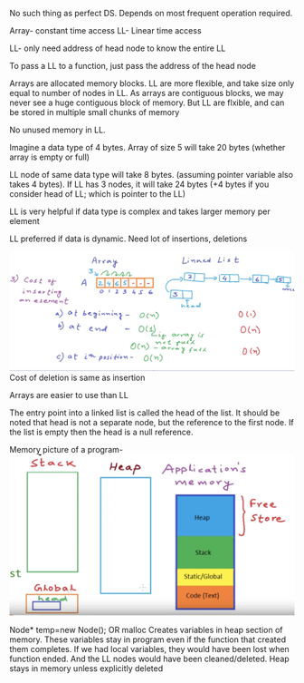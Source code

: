 No such thing as perfect DS. Depends on most frequent operation required.

Array- constant time access
LL- Linear time access

LL- only need address of head node to know the entire LL

To pass a LL to a function, just pass the address of the head node

Arrays are allocated memory blocks. LL are more flexible, and take size only equal to number of nodes in LL.
As arrays are contiguous blocks, we may never see a huge contiguous block of memory. But LL are flxible, and can be stored in multiple small chunks of memory

No unused memory in LL.

Imagine a data type of 4 bytes. Array of size 5 will take 20 bytes (whether array is empty or full)

LL node of same data type will take 8 bytes. (assuming pointer variable also takes 4 bytes). If LL has 3 nodes, it will take 24 bytes (+4 bytes if you consider head of LL; which is pointer to the LL)

LL is very helpful if data type is complex and takes larger memory per element

LL preferred if data is dynamic. Need lot of insertions, deletions

![alt text](pic1.png)
Cost of deletion is same as insertion

Arrays are easier to use than LL

 The entry point into a linked list is called the head of the list. It should be noted that head is not a separate node, but the reference to the first node. If the list is empty then the head is a null reference.


Memory picture of a program-
![alt text](pic2_memory.png)


Node* temp=new Node();  OR malloc
Creates variables in heap section of memory. These variables stay in program even if the function that created them completes. If we had local variables, they would have been lost when function ended. And the LL nodes would have been cleaned/deleted. Heap stays in memory unless explicitly deleted
